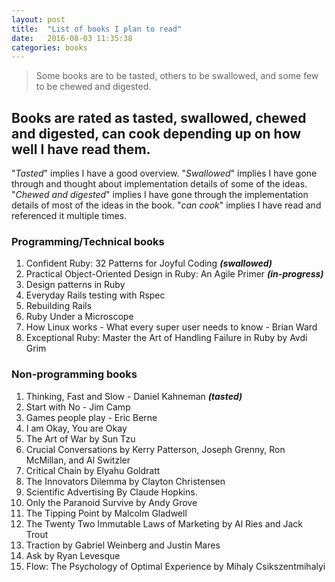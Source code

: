 ```yaml
---
layout: post
title:  "List of books I plan to read"
date:   2016-08-03 11:35:38
categories: books
---
```

>Some books are to be tasted, others to be swallowed, and some few to be chewed and digested.

## Books are rated as tasted, swallowed, chewed and digested, can cook depending up on how well I have read them.

"*Tasted*" implies I have a good overview. "*Swallowed*" implies I have gone through and thought about
implementation details of some of the ideas. "*Chewed and digested*" implies I have gone through the implementation details of most of the ideas in the book. "*can cook*" implies I have read and referenced it multiple times.

### Programming/Technical books
1. Confident Ruby: 32 Patterns for Joyful Coding ***(swallowed)***
2. Practical Object-Oriented Design in Ruby: An Agile Primer ***(in-progress)***
3. Design patterns in Ruby
4. Everyday Rails testing with Rspec
5. Rebuilding Rails
6. Ruby Under a Microscope
7. How Linux works - What every super user needs to know - Brian Ward
8. Exceptional Ruby: Master the Art of Handling Failure in Ruby by Avdi Grim


### Non-programming books
1. Thinking, Fast and Slow - Daniel Kahneman ***(tasted)***
2. Start with No - Jim Camp
3. Games people play - Eric Berne
4. I am Okay, You are Okay
5. The Art of War by Sun Tzu
6. Crucial Conversations by Kerry Patterson, Joseph Grenny, Ron McMillan, and Al Switzler
7. Critical Chain by Elyahu Goldratt
8. The Innovators Dilemma by Clayton Christensen
9. Scientific Advertising By Claude Hopkins.
10. Only the Paranoid Survive by Andy Grove
11. The Tipping Point by Malcolm Gladwell
12. The Twenty Two Immutable Laws of Marketing by Al Ries and Jack Trout
13. Traction by Gabriel Weinberg and Justin Mares
14. Ask by Ryan Levesque
15. Flow: The Psychology of Optimal Experience by Mihaly Csikszentmihalyi 
